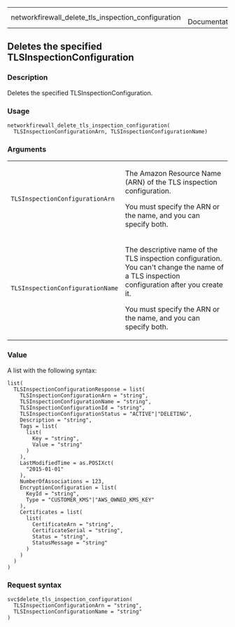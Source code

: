 <table style="width: 100%;">
<tbody>
<tr class="odd">
<td>networkfirewall_delete_tls_inspection_configuration</td>
<td style="text-align: right;">R Documentation</td>
</tr>
</tbody>
</table>

## Deletes the specified TLSInspectionConfiguration

### Description

Deletes the specified TLSInspectionConfiguration.

### Usage

    networkfirewall_delete_tls_inspection_configuration(
      TLSInspectionConfigurationArn, TLSInspectionConfigurationName)

### Arguments

<table>
<colgroup>
<col style="width: 35%" />
<col style="width: 65%" />
</colgroup>
<tbody>
<tr class="odd">
<td><code
id="networkfirewall_delete_tls_inspection_configuration_:_TLSInspectionConfigurationArn">TLSInspectionConfigurationArn</code></td>
<td><p>The Amazon Resource Name (ARN) of the TLS inspection
configuration.</p>
<p>You must specify the ARN or the name, and you can specify
both.</p></td>
</tr>
<tr class="even">
<td><code
id="networkfirewall_delete_tls_inspection_configuration_:_TLSInspectionConfigurationName">TLSInspectionConfigurationName</code></td>
<td><p>The descriptive name of the TLS inspection configuration. You
can't change the name of a TLS inspection configuration after you create
it.</p>
<p>You must specify the ARN or the name, and you can specify
both.</p></td>
</tr>
</tbody>
</table>

### Value

A list with the following syntax:

    list(
      TLSInspectionConfigurationResponse = list(
        TLSInspectionConfigurationArn = "string",
        TLSInspectionConfigurationName = "string",
        TLSInspectionConfigurationId = "string",
        TLSInspectionConfigurationStatus = "ACTIVE"|"DELETING",
        Description = "string",
        Tags = list(
          list(
            Key = "string",
            Value = "string"
          )
        ),
        LastModifiedTime = as.POSIXct(
          "2015-01-01"
        ),
        NumberOfAssociations = 123,
        EncryptionConfiguration = list(
          KeyId = "string",
          Type = "CUSTOMER_KMS"|"AWS_OWNED_KMS_KEY"
        ),
        Certificates = list(
          list(
            CertificateArn = "string",
            CertificateSerial = "string",
            Status = "string",
            StatusMessage = "string"
          )
        )
      )
    )

### Request syntax

    svc$delete_tls_inspection_configuration(
      TLSInspectionConfigurationArn = "string",
      TLSInspectionConfigurationName = "string"
    )
